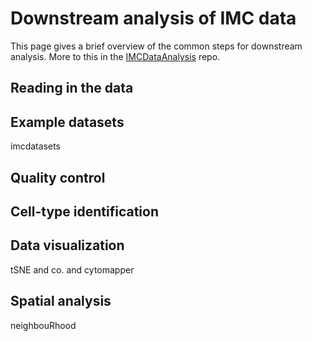 # Downstream analysis of IMC data

This page gives a brief overview of the common steps for downstream analysis.
More to this in the [IMCDataAnalysis](https://github.com/BodenmillerGroup/IMCDataAnalysis) repo.

## Reading in the data

## Example datasets

imcdatasets

## Quality control

## Cell-type identification

## Data visualization

tSNE and co. and cytomapper

## Spatial analysis

neighbouRhood
